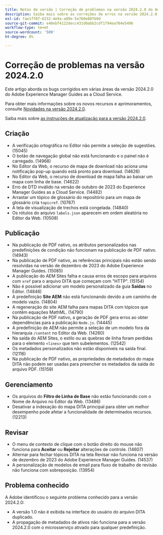 ```yaml
---
title: Notas de versão | Correção de problemas na versão 2024.2.0 do Adobe Experience Manager Guides
description: Saiba mais sobre as correções de erros na versão 2024.2.0 do Adobe Experience Manager Guides as a Cloud Service.
exl-id: fae1ff07-6232-4e9a-a89e-5e760e807b9d
source-git-commit: e40ebf4122decc431d0abb2cdf1794ea704e5496
workflow-type: tm+mt
source-wordcount: '509'
ht-degree: 0%

---
```


# Correção de problemas na versão 2024.2.0

Este artigo aborda os bugs corrigidos em várias áreas da versão 2024.2.0 do Adobe Experience Manager Guides as a Cloud Service.

Para obter mais informações sobre os novos recursos e aprimoramentos, consulte [Novidades na versão 2024.2.0](whats-new-2024-2-0.md).

Saiba mais sobre [as instruções de atualização para a versão 2024.2.0](upgrade-instructions-2024-2-0.md).



## Criação  

- A verificação ortográfica no Editor não permite a seleção de sugestões. (15045)
- O botão de navegação global não está funcionando e o painel não é carregado. (14968)
- No Editor da Web, o recurso de mapa de download não aciona uma notificação pop-up quando está pronto para download. (14626)
- No Editor da Web, o recurso de download de mapa falha ao baixar um mapa com linha de base. (14622)
- Erro de DTD inválido na versão de outubro de 2023 do Experience Manager Guides as a Cloud Service. (14482)
- Arrastar um tópico de glossário do repositório para um mapa de glossário cria `topicref`. (10767)
- A tela de visualização de trechos está congelada. (14840)
- Os rótulos do arquivo `labels.json` aparecem em ordem aleatória no Editor da Web. (10508)

## Publicação

- Na publicação de PDF nativo, os atributos personalizados nas predefinições de condição não funcionam na publicação de PDF nativo. (14943)
- Na publicação de PDF nativo, as referências principais não estão sendo resolvidas na versão de dezembro de 2023 do Adobe Experience Manager Guides. (15085)
- A publicação do AEM Sites falha e causa erros de escopo para arquivos com `xref` para o arquivo DITA que começam com &quot;HTTP&quot;. (15154)
- Não é possível adicionar um modelo personalizado da guia **Saídas** no Editor. (14846)
- A predefinição **Site AEM** não está funcionando devido a um caminho de modelo vazio. (14804)
- A regeneração do site AEM falha para mapas DITA com tópicos que contêm equações MathML. (14790)
- Na publicação de PDF nativo, a geração de PDF gera erros ao obter dependências para a publicação `Node.js`. (14445)
- A predefinição de AEM não permite a seleção de um modelo fora da hierarquia `/content` no Editor da Web. (14260)
- Na saída do AEM Sites, o estilo ou as quebras de linha foram perdidas para o elemento `<lines>` que tem subelementos. (12542)
- Os metadados personalizados não estão disponíveis na saída final. (12116)
- Na publicação de PDF nativo, as propriedades de metadados do mapa DITA não podem ser usadas para preencher os metadados da saída do arquivo PDF. (15159)



## Gerenciamento

- Os arquivos do **Filtro de Linha de Base** não estão funcionando com o Nome de Arquivo no Editor da Web. (13486)
- Desativar a indexação do mapa DITA principal para obter um melhor desempenho pode afetar a funcionalidade de determinados recursos.(12213)


## Revisar

- O menu de contexto de clique com o botão direito do mouse não funciona para **Aceitar** ou **Rejeitar** alterações de controle. (14607)
- Alternar para fechar tópicos DITA na tela Revisar não funciona na versão de dezembro de 2023 do Adobe Experience Manager Guides. (14537)
- A personalização de modelos de email para fluxo de trabalho de revisão não funciona com sobreposição. (13954)

## Problema conhecido

A Adobe identificou o seguinte problema conhecido para a versão 2024.2.0:

- A versão 1.0 não é exibida na interface do usuário do arquivo DITA duplicado.
- A propagação de metadados de ativos não funciona para a versão 2024.2.0 com o microsserviço ativado para qualquer predefinição.

